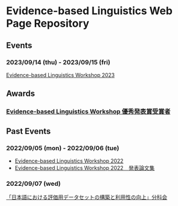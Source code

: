 # Evidence-based Linguistics Web Page Repository

## Events
### 2023/09/14 (thu) - 2023/09/15 (fri)
[Evidence-based Linguistics Workshop 2023](ELW2023/index.md)

## Awards
### [Evidence-based Linguistics Workshop 優秀発表賞受賞者](ELW-awards.md)

## Past Events
### 2022/09/05 (mon) - 2022/09/06 (tue)
- [Evidence-based Linguistics Workshop 2022](ELW2022/index.md)
- [Evidence-based Linguistics Workshop 2022　発表論文集](http://doi.org/10.15084/00003670)

### 2022/09/07 (wed)
[「日本語における評価用データセットの構築と利用性の向上」分科会](ELW2022/JED.md)


